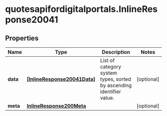 # quotesapifordigitalportals.InlineResponse20041

## Properties

Name | Type | Description | Notes
------------ | ------------- | ------------- | -------------
**data** | [**[InlineResponse20041Data]**](InlineResponse20041Data.md) | List of category system types, sorted by ascending identifier value. | [optional] 
**meta** | [**InlineResponse200Meta**](InlineResponse200Meta.md) |  | [optional] 


